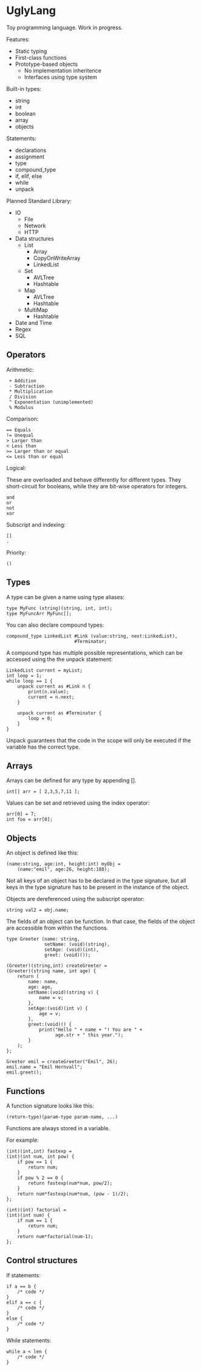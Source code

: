 UglyLang
========

Toy programming language. Work in progress.

Features:

 * Static typing
 * First-class functions
 * Prototype-based objects
   * No implementation inheritence
   * Interfaces using type system

Built-in types:

 * string
 * int
 * boolean
 * array
 * objects

Statements:

 * declarations
 * assignment
 * type
 * compound_type
 * if, elif, else
 * while
 * unpack

Planned Standard Library:

 * IO
     * File
     * Network
     * HTTP
 * Data structures
     * List
         * Array
         * CopyOnWriteArray
         * LinkedList
    * Set
         * AVLTree
         * Hashtable
    * Map
         * AVLTree
         * Hashtable
    * MultiMap
         * Hashtable
 * Date and Time
 * Regex
 * SQL

Operators
---------

Arithmetic:

     + Addition
     - Subtraction
     * Multiplication
     / Division
     ^ Exponentation (unimplemented)
     % Modulus

Comparison:

    == Equals
    != Unequal
    > Larger than
    < Less than
    >= Larger than or equal
    <= Less than or equal

Logical:

These are overloaded and behave differently for different types. They
short-circuit for booleans, while they are bit-wise operators for integers.

    and
    or
    not
    xor

Subscript and indexing:

    []
    .

Priority:

    ()

Types
------------

A type can be given a name using type aliases:

    type MyFunc (string)(string, int, int);
    type MyFuncArr MyFunc[];

You can also declare compound types:

    compound_type LinkedList #Link (value:string, next:LinkedList),
                             #Terminator;

A compound type has multiple possible representations, which can be accessed
using the the unpack statement:

    LinkedList current = myList;
    int loop = 1;
    while loop == 1 {
        unpack current as #Link n {
            print(n.value);
            current = n.next;
        }

        unpack current as #Terminator {
            loop = 0;
        }
    }

Unpack guarantees that the code in the scope will only be executed if the
variable has the correct type.

Arrays
------

Arrays can be defined for any type by appending [].

    int[] arr = [ 2,3,5,7,11 ];

Values can be set and retrieved using the index operator:

    arr[0] = 7;
    int foo = arr[0];

Objects
-------

An object is defined like this:

    (name:string, age:int, height:int) myObj =
        (name:"emil", age:26, height:188);

Not all keys of an object has to be declared in the type signature, but all
keys in the type signature has to be present in the instance of the object.

Objects are dereferenced using the subscript operator:

    string val2 = obj.name;

The fields of an object can be function. In that case, the fields of the object
are accessible from within the functions.

    type Greeter (name: string,
                  setName: (void)(string),
                  setAge: (void)(int),
                  greet: (void)());

    (Greeter)(string,int) createGreeter =
    (Greeter)(string name, int age) {
        return (
            name: name,
            age: age,
            setName:(void)(string v) {
                name = v;
            },
            setAge:(void)(int v) {
                age = v;
            },
            greet:(void)() {
                print("Hello " + name + "! You are " +
                      age.str + " this year.");
            }
        );
    };

    Greeter emil = createGreeter("Emil", 26);
    emil.name = "Emil Hernvall";
    emil.greet();

Functions
---------

A function signature looks like this:

    (return-type)(param-type param-name, ...)

Functions are always stored in a variable.

For example:

    (int)(int,int) fastexp =
    (int)(int num, int pow) {
        if pow == 1 {
            return num;
        }
        if pow % 2 == 0 {
            return fastexp(num*num, pow/2);
        }
        return num*fastexp(num*num, (pow - 1)/2);
    };

    (int)(int) factorial =
    (int)(int num) {
        if num == 1 {
            return num;
        }
        return num*factorial(num-1);
    };

Control structures
------------------

If statements:

    if a == b {
        /* code */
    }
    elif a == c {
        /* code */
    }
    else {
        /* code */
    }

While statements:

    while a < len {
        /* code */
    }
